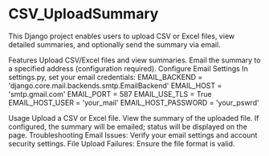 # CSV_UploadSummary
This Django project enables users to upload CSV or Excel files, view detailed summaries, and optionally send the summary via email.

Features
Upload CSV/Excel files and view summaries.
Email the summary to a specified address (configuration required).
Configure Email Settings
In settings.py, set your email credentials:
EMAIL_BACKEND = 'django.core.mail.backends.smtp.EmailBackend'
EMAIL_HOST = 'smtp.gmail.com'
EMAIL_PORT = 587
EMAIL_USE_TLS = True
EMAIL_HOST_USER = 'your_mail'
EMAIL_HOST_PASSWORD = 'your_pswrd'

Usage
Upload a CSV or Excel file.
View the summary of the uploaded file.
If configured, the summary will be emailed; status will be displayed on the page.
Troubleshooting
Email Issues: Verify your email settings and account security settings.
File Upload Failures: Ensure the file format is valid.
